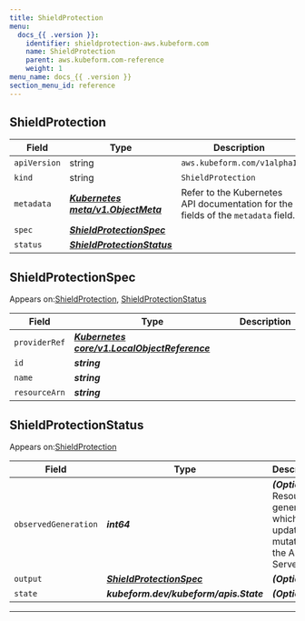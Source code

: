 ```yaml
---
title: ShieldProtection
menu:
  docs_{{ .version }}:
    identifier: shieldprotection-aws.kubeform.com
    name: ShieldProtection
    parent: aws.kubeform.com-reference
    weight: 1
menu_name: docs_{{ .version }}
section_menu_id: reference
---
```


## ShieldProtection
| Field | Type | Description |
| ------ | ----- | ----------- |
| `apiVersion` | string | `aws.kubeform.com/v1alpha1` |
|    `kind` | string | `ShieldProtection` |
| `metadata` | ***[Kubernetes meta/v1.ObjectMeta](https://kubernetes.io/docs/reference/generated/kubernetes-api/v1.13/#objectmeta-v1-meta)***|Refer to the Kubernetes API documentation for the fields of the `metadata` field.|
| `spec` | ***[ShieldProtectionSpec](#shieldprotectionspec)***||
| `status` | ***[ShieldProtectionStatus](#shieldprotectionstatus)***||
## ShieldProtectionSpec



Appears on:[ShieldProtection](#shieldprotection), [ShieldProtectionStatus](#shieldprotectionstatus)



| Field | Type | Description |
| ------ | ----- | ----------- |
| `providerRef` | ***[Kubernetes core/v1.LocalObjectReference](https://kubernetes.io/docs/reference/generated/kubernetes-api/v1.13/#localobjectreference-v1-core)***||
| `id` | ***string***||
| `name` | ***string***||
| `resourceArn` | ***string***||
## ShieldProtectionStatus



Appears on:[ShieldProtection](#shieldprotection)



| Field | Type | Description |
| ------ | ----- | ----------- |
| `observedGeneration` | ***int64***| ***(Optional)*** Resource generation, which is updated on mutation by the API Server.|
| `output` | ***[ShieldProtectionSpec](#shieldprotectionspec)***| ***(Optional)*** |
| `state` | ***kubeform.dev/kubeform/apis.State***| ***(Optional)*** |
---
